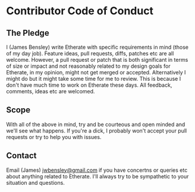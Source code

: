# Contributor Code of Conduct

## The Pledge

I (James Bensley) write Etherate with specific requirements in mind (those of
my day job). Feature ideas, pull requests, diffs, patches etc are all welcome.
However, a pull request or patch that is both significant in terms of size or
impact and not reasonably related to my design goals for Etherate, in my
opinion, might not get merged or accepted. Alternatively I might do but it
might take some time for me to review. This is because I don't have much time
to work on Etherate these days. All feedback, comments, ideas etc are welcomed.

## Scope

With all of the above in mind, try and be courteous and open minded and we'll
see what happens. If you're a dick, I probably won't accept your pull requests
or try to help you with issues.

## Contact

Email (James) jwbensley@gmail.com if you have concertns or queries etc about
anything related to Etherate. I'll always try to be sympathetic to your
situation and questions.
